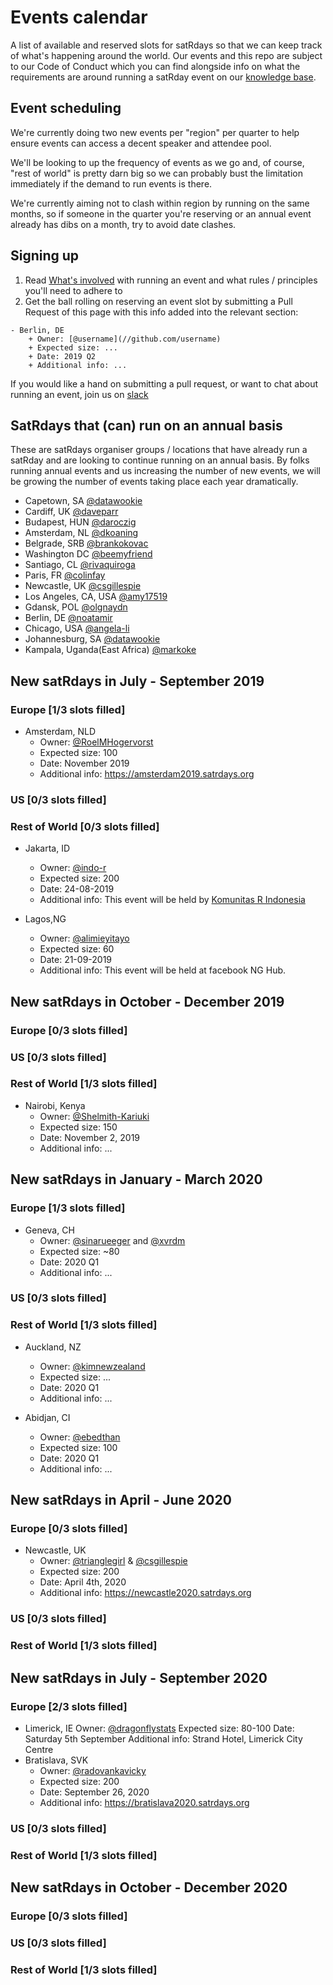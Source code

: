 # Events calendar
A list of available and reserved slots for satRdays so that we can keep track of what's happening around the world. Our events and this repo are subject to our Code of Conduct which you can find alongside info on what the requirements are around running a satRday event on our [knowledge base](//knowledgebase.satrdays.org).

## Event scheduling
We're currently doing two new events per "region" per quarter to help ensure events can access a decent speaker and attendee pool. 

We'll be looking to up the frequency of events as we go and, of course, "rest of world" is pretty darn big so we can probably bust the limitation immediately if the demand to run events is there. 

We're currently aiming not to clash within region by running on the same months, so if someone in the quarter you're reserving or an annual event already has dibs on a month, try to avoid date clashes.

## Signing up
1. Read [What's involved](https://knowledgebase.satrdays.org/newevents/) with running an event and what rules / principles you'll need to adhere to
2. Get the ball rolling on reserving an event slot by submitting a Pull Request of this page with this info added into the relevant section:

```
- Berlin, DE
    + Owner: [@username](//github.com/username)
    + Expected size: ...
    + Date: 2019 Q2
    + Additional info: ...
```

If you would like a hand on submitting a pull request, or want to chat about running an event, join us on [slack](https://join.slack.com/t/rusergroups/shared_invite/enQtMjEyNDA3MzcyMjczLTE3NWEzNjQ3MjZiMWM0OGE2ZWFiZDliNTY4NTJjYWY1NGNjMmNlNDUzNzkzOTZmMDBjYjRiZjFhNjk4MDY0ZGY)

## SatRdays that (can) run on an annual basis
These are satRdays organiser groups / locations that have already run a satRday and are looking to continue running on an annual basis. By folks running annual events and us increasing the number of new events, we will be growing the number of events taking place each year dramatically.

- Capetown, SA [@datawookie](//github.com/datawookie)
- Cardiff, UK  [@daveparr](//github.com/daveparr)
- Budapest, HUN [@daroczig](//github.com/daroczig)
- Amsterdam, NL [@dkoaning](//github.com/koaning)
- Belgrade, SRB [@brankokovac](//github.com/brankokovac)
- Washington DC [@beemyfriend](//github.com/beemyfriend)
- Santiago, CL [@rivaquiroga](//github.com/rivaquiroga)
- Paris, FR [@colinfay](//github.com/colinfay)
- Newcastle, UK [@csgillespie](//github.com/csgillespie)
- Los Angeles, CA, USA [@amy17519](//github.com/amy17519)
- Gdansk, POL [@olgnaydn](//github.com/olgnaydn)
- Berlin, DE [@noatamir](//github.com/noatamir)
- Chicago, USA [@angela-li](//github.com/angela-li)
- Johannesburg, SA [@datawookie](//github.com/datawookie)
- Kampala, Uganda(East Africa) [@markoke](//github.com/markoke)
    
## New satRdays in July - September 2019 
### Europe [1/3 slots filled]
- Amsterdam, NLD
    + Owner: [@RoelMHogervorst](//github.com/rmhogervorst)
    + Expected size: 100
    + Date: November 2019
    + Additional info: https://amsterdam2019.satrdays.org 
    

### US [0/3 slots filled]
### Rest of World [0/3 slots filled]
- Jakarta, ID
    + Owner: [@indo-r](//github.com/indo-r)
    + Expected size: 200
    + Date: 24-08-2019
    + Additional info: This event will be held by [Komunitas R Indonesia](//t.me/GNURIndonesia)
    
 - Lagos,NG
    + Owner: [@alimieyitayo](https://github.com/EYITAY)
    + Expected size: 60
    + Date: 21-09-2019
    + Additional info: This event will be held at facebook NG Hub.

## New satRdays in October - December 2019
### Europe [0/3 slots filled]
### US [0/3 slots filled]
### Rest of World [1/3 slots filled]

- Nairobi, Kenya
    + Owner: [@Shelmith-Kariuki](https://github.com/Shelmith-Kariuki)
    + Expected size: 150
    + Date: November 2, 2019
    + Additional info: ...




## New satRdays in January - March 2020
### Europe [1/3 slots filled]
- Geneva, CH
    + Owner: [@sinarueeger](//github.com/sinarueeger) and [@xvrdm](//github.com/xvrdm)
    + Expected size: ~80
    + Date: 2020 Q1
    + Additional info: ...
    
### US [0/3 slots filled]
### Rest of World [1/3 slots filled]

- Auckland, NZ
    + Owner: [@kimnewzealand](//github.com/kimnewzealand) 
    + Expected size: ...
    + Date: 2020 Q1
    + Additional info: ...
    
- Abidjan, CI
    + Owner: [@ebedthan](//github.com/ebedthan)
    + Expected size: 100
    + Date: 2020 Q1
    + Additional info: ...
    
## New satRdays in April - June 2020
### Europe [0/3 slots filled]

 - Newcastle, UK
    + Owner: [@trianglegirl](//github.com/trianglegirl) & [@csgillespie](//github.com/csgillespie)
    + Expected size: 200
    + Date: April 4th, 2020
    + Additional info: https://newcastle2020.satrdays.org 


### US [0/3 slots filled]
### Rest of World [1/3 slots filled]

## New satRdays in July - September 2020

### Europe [2/3 slots filled]

- Limerick, IE
    Owner: [@dragonflystats](www.twitter.com/dragonfystats)
    Expected size: 80-100
    Date: Saturday 5th September
    Additional info: Strand Hotel, Limerick City Centre
- Bratislava, SVK
    + Owner: [@radovankavicky](//github.com/radovankavicky)
    + Expected size: 200
    + Date: September 26, 2020
    + Additional info: https://bratislava2020.satrdays.org

### US [0/3 slots filled]
### Rest of World [1/3 slots filled]

## New satRdays in October - December 2020
### Europe [0/3 slots filled]
### US [0/3 slots filled]
### Rest of World [1/3 slots filled]
